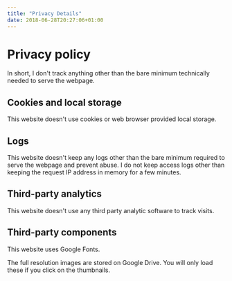 ```yaml
---
title: "Privacy Details"
date: 2018-06-28T20:27:06+01:00
---
```

# Privacy policy

In short, I don't track anything other than the bare minimum technically needed
to serve the webpage.

## Cookies and local storage

This website doesn't use cookies or web browser provided local storage.

## Logs

This website doesn't keep any logs other than the bare minimum required to serve
the webpage and prevent abuse. I do not keep access logs other than keeping the
request IP address in memory for a few minutes.

## Third-party analytics

This website doesn't use any third party analytic software to track visits.

## Third-party components

This website uses Google Fonts.

The full resolution images are stored on Google Drive. You will only load these
if you click on the thumbnails.
